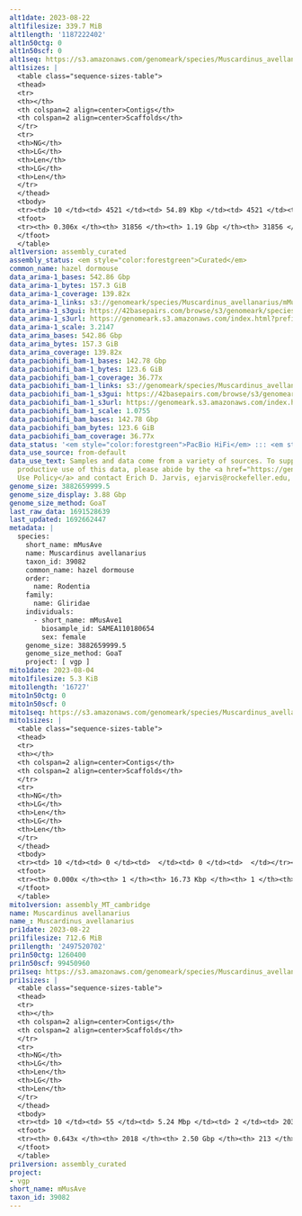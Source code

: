 ```yaml
---
alt1date: 2023-08-22
alt1filesize: 339.7 MiB
alt1length: '1187222402'
alt1n50ctg: 0
alt1n50scf: 0
alt1seq: https://s3.amazonaws.com/genomeark/species/Muscardinus_avellanarius/mMusAve1/assembly_curated/mMusAve1.alt.cur.20230822.fasta.gz
alt1sizes: |
  <table class="sequence-sizes-table">
  <thead>
  <tr>
  <th></th>
  <th colspan=2 align=center>Contigs</th>
  <th colspan=2 align=center>Scaffolds</th>
  </tr>
  <tr>
  <th>NG</th>
  <th>LG</th>
  <th>Len</th>
  <th>LG</th>
  <th>Len</th>
  </tr>
  </thead>
  <tbody>
  <tr><td> 10 </td><td> 4521 </td><td> 54.89 Kbp </td><td> 4521 </td><td> 54.89 Kbp </td></tr><tr><td> 20 </td><td> 14089 </td><td> 31.53 Kbp </td><td> 14089 </td><td> 31.53 Kbp </td></tr><tr><td> 30 </td><td> 30121 </td><td> 15.75 Kbp </td><td> 30121 </td><td> 15.75 Kbp </td></tr><tr><td> 40 </td><td> 0 </td><td>  </td><td> 0 </td><td>  </td></tr><tr style="background-color:#cccccc;"><td> 50 </td><td> 0 </td><td>  </td><td> 0 </td><td>  </td></tr><tr><td> 60 </td><td> 0 </td><td>  </td><td> 0 </td><td>  </td></tr><tr><td> 70 </td><td> 0 </td><td>  </td><td> 0 </td><td>  </td></tr><tr><td> 80 </td><td> 0 </td><td>  </td><td> 0 </td><td>  </td></tr><tr><td> 90 </td><td> 0 </td><td>  </td><td> 0 </td><td>  </td></tr><tr><td> 100 </td><td> 0 </td><td>  </td><td> 0 </td><td>  </td></tr></tbody>
  <tfoot>
  <tr><th> 0.306x </th><th> 31856 </th><th> 1.19 Gbp </th><th> 31856 </th><th> 1.19 Gbp </th></tr>
  </tfoot>
  </table>
alt1version: assembly_curated
assembly_status: <em style="color:forestgreen">Curated</em>
common_name: hazel dormouse
data_arima-1_bases: 542.86 Gbp
data_arima-1_bytes: 157.3 GiB
data_arima-1_coverage: 139.82x
data_arima-1_links: s3://genomeark/species/Muscardinus_avellanarius/mMusAve1/genomic_data/arima/<br>
data_arima-1_s3gui: https://42basepairs.com/browse/s3/genomeark/species/Muscardinus_avellanarius/mMusAve1/genomic_data/arima/
data_arima-1_s3url: https://genomeark.s3.amazonaws.com/index.html?prefix=species/Muscardinus_avellanarius/mMusAve1/genomic_data/arima/
data_arima-1_scale: 3.2147
data_arima_bases: 542.86 Gbp
data_arima_bytes: 157.3 GiB
data_arima_coverage: 139.82x
data_pacbiohifi_bam-1_bases: 142.78 Gbp
data_pacbiohifi_bam-1_bytes: 123.6 GiB
data_pacbiohifi_bam-1_coverage: 36.77x
data_pacbiohifi_bam-1_links: s3://genomeark/species/Muscardinus_avellanarius/mMusAve1/genomic_data/pacbio_hifi/<br>
data_pacbiohifi_bam-1_s3gui: https://42basepairs.com/browse/s3/genomeark/species/Muscardinus_avellanarius/mMusAve1/genomic_data/pacbio_hifi/
data_pacbiohifi_bam-1_s3url: https://genomeark.s3.amazonaws.com/index.html?prefix=species/Muscardinus_avellanarius/mMusAve1/genomic_data/pacbio_hifi/
data_pacbiohifi_bam-1_scale: 1.0755
data_pacbiohifi_bam_bases: 142.78 Gbp
data_pacbiohifi_bam_bytes: 123.6 GiB
data_pacbiohifi_bam_coverage: 36.77x
data_status: '<em style="color:forestgreen">PacBio HiFi</em> ::: <em style="color:forestgreen">Arima</em>'
data_use_source: from-default
data_use_text: Samples and data come from a variety of sources. To support fair and
  productive use of this data, please abide by the <a href="https://genome10k.soe.ucsc.edu/data-use-policies/">Data
  Use Policy</a> and contact Erich D. Jarvis, ejarvis@rockefeller.edu, with any questions.
genome_size: 3882659999.5
genome_size_display: 3.88 Gbp
genome_size_method: GoaT
last_raw_data: 1691528639
last_updated: 1692662447
metadata: |
  species:
    short_name: mMusAve
    name: Muscardinus avellanarius
    taxon_id: 39082
    common_name: hazel dormouse
    order:
      name: Rodentia
    family:
      name: Gliridae
    individuals:
      - short_name: mMusAve1
        biosample_id: SAMEA110180654
        sex: female
    genome_size: 3882659999.5
    genome_size_method: GoaT
    project: [ vgp ]
mito1date: 2023-08-04
mito1filesize: 5.3 KiB
mito1length: '16727'
mito1n50ctg: 0
mito1n50scf: 0
mito1seq: https://s3.amazonaws.com/genomeark/species/Muscardinus_avellanarius/mMusAve1/assembly_MT_cambridge/mMusAve1.MT.20230804.fasta.gz
mito1sizes: |
  <table class="sequence-sizes-table">
  <thead>
  <tr>
  <th></th>
  <th colspan=2 align=center>Contigs</th>
  <th colspan=2 align=center>Scaffolds</th>
  </tr>
  <tr>
  <th>NG</th>
  <th>LG</th>
  <th>Len</th>
  <th>LG</th>
  <th>Len</th>
  </tr>
  </thead>
  <tbody>
  <tr><td> 10 </td><td> 0 </td><td>  </td><td> 0 </td><td>  </td></tr><tr><td> 20 </td><td> 0 </td><td>  </td><td> 0 </td><td>  </td></tr><tr><td> 30 </td><td> 0 </td><td>  </td><td> 0 </td><td>  </td></tr><tr><td> 40 </td><td> 0 </td><td>  </td><td> 0 </td><td>  </td></tr><tr style="background-color:#cccccc;"><td> 50 </td><td> 0 </td><td style="background-color:#ff8888;">  </td><td> 0 </td><td style="background-color:#ff8888;">  </td></tr><tr><td> 60 </td><td> 0 </td><td>  </td><td> 0 </td><td>  </td></tr><tr><td> 70 </td><td> 0 </td><td>  </td><td> 0 </td><td>  </td></tr><tr><td> 80 </td><td> 0 </td><td>  </td><td> 0 </td><td>  </td></tr><tr><td> 90 </td><td> 0 </td><td>  </td><td> 0 </td><td>  </td></tr><tr><td> 100 </td><td> 0 </td><td>  </td><td> 0 </td><td>  </td></tr></tbody>
  <tfoot>
  <tr><th> 0.000x </th><th> 1 </th><th> 16.73 Kbp </th><th> 1 </th><th> 16.73 Kbp </th></tr>
  </tfoot>
  </table>
mito1version: assembly_MT_cambridge
name: Muscardinus avellanarius
name_: Muscardinus_avellanarius
pri1date: 2023-08-22
pri1filesize: 712.6 MiB
pri1length: '2497520702'
pri1n50ctg: 1260400
pri1n50scf: 99450960
pri1seq: https://s3.amazonaws.com/genomeark/species/Muscardinus_avellanarius/mMusAve1/assembly_curated/mMusAve1.pri.cur.20230822.fasta.gz
pri1sizes: |
  <table class="sequence-sizes-table">
  <thead>
  <tr>
  <th></th>
  <th colspan=2 align=center>Contigs</th>
  <th colspan=2 align=center>Scaffolds</th>
  </tr>
  <tr>
  <th>NG</th>
  <th>LG</th>
  <th>Len</th>
  <th>LG</th>
  <th>Len</th>
  </tr>
  </thead>
  <tbody>
  <tr><td> 10 </td><td> 55 </td><td> 5.24 Mbp </td><td> 2 </td><td> 203.09 Mbp </td></tr><tr><td> 20 </td><td> 147 </td><td> 3.48 Mbp </td><td> 5 </td><td> 142.52 Mbp </td></tr><tr><td> 30 </td><td> 277 </td><td> 2.61 Mbp </td><td> 7 </td><td> 131.30 Mbp </td></tr><tr><td> 40 </td><td> 451 </td><td> 1.90 Mbp </td><td> 11 </td><td> 113.83 Mbp </td></tr><tr style="background-color:#cccccc;"><td> 50 </td><td> 699 </td><td style="background-color:#88ff88;"> 1.26 Mbp </td><td> 14 </td><td style="background-color:#88ff88;"> 99.45 Mbp </td></tr><tr><td> 60 </td><td> 1143 </td><td> 0.55 Mbp </td><td> 19 </td><td> 53.12 Mbp </td></tr><tr><td> 70 </td><td> 0 </td><td>  </td><td> 0 </td><td>  </td></tr><tr><td> 80 </td><td> 0 </td><td>  </td><td> 0 </td><td>  </td></tr><tr><td> 90 </td><td> 0 </td><td>  </td><td> 0 </td><td>  </td></tr><tr><td> 100 </td><td> 0 </td><td>  </td><td> 0 </td><td>  </td></tr></tbody>
  <tfoot>
  <tr><th> 0.643x </th><th> 2018 </th><th> 2.50 Gbp </th><th> 213 </th><th> 2.50 Gbp </th></tr>
  </tfoot>
  </table>
pri1version: assembly_curated
project:
- vgp
short_name: mMusAve
taxon_id: 39082
---
```

